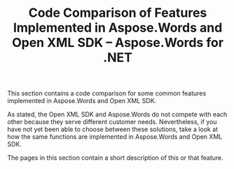 ﻿---
title: Code Comparison of Features Implemented in Aspose.Words and Open XML SDK – Aspose.Words for .NET
articleTitle: Code Comparison of Features Implemented in Aspose.Words and Open XML SDK
linktitle: Code Comparison of Features Implemented in Aspose.Words and Open XML SDK
description: "Take a look at code comparison of some features implemented in Aspose.Words for .NET and Open XML SDK using C#."
type: docs
weight: 50
url: /net/code-comparison-aspose-words-openxml/
aliases: [/net/code-comparison-for-common-features-with-openxml/]
---

This section contains a code comparison for some common features implemented in Aspose.Words and Open XML SDK.

As stated, the Open XML SDK and Aspose.Words do not compete with each other because they serve different customer needs. Nevertheless, if you have not yet been able to choose between these solutions, take a look at how the same functions are implemented in Aspose.Words and Open XML SDK.

The pages in this section contain a short description of this or that feature.
